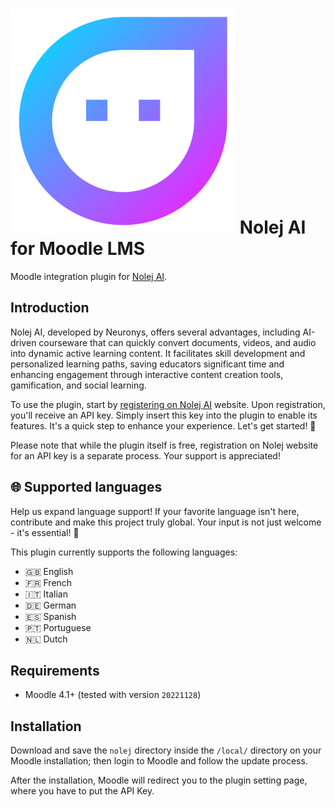 # ![Icon](pix/nolej.svg) Nolej AI for Moodle LMS
Moodle integration plugin for [Nolej AI](https://nolej.io/).

## Introduction
Nolej AI, developed by Neuronys, offers several advantages, including AI-driven
courseware that can quickly convert documents, videos, and audio into dynamic
active learning content. It facilitates skill development and personalized
learning paths, saving educators significant time and enhancing engagement through
interactive content creation tools, gamification, and social learning.

To use the plugin, start by [registering on Nolej AI](https://live.nolej.io/signup) website.
Upon registration, you'll receive an API key. Simply insert this key into the plugin to
enable its features. It's a quick step to enhance your experience. Let's get started! :rocket:

Please note that while the plugin itself is free, registration on Nolej website for
an API key is a separate process. Your support is appreciated!

## :globe_with_meridians: Supported languages
Help us expand language support! If your favorite language isn't here, contribute and make this project truly global.
Your input is not just welcome - it's essential! :rocket:

This plugin currently supports the following languages:

* :uk: English
* :fr: French
* :it: Italian
* :de: German
* :es: Spanish
* :portugal: Portuguese
* :netherlands: Dutch

## Requirements
* Moodle 4.1+ (tested with version `20221128`)

## Installation
Download and save the `nolej` directory inside the `/local/` directory on your Moodle
installation; then login to Moodle and follow the update process.

After the installation, Moodle will redirect you to the plugin setting page,
where you have to put the API Key.
